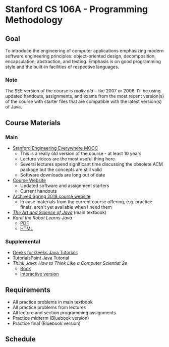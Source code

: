 # Stanford CS 106A - Programming Methodology

## Goal

To introduce the engineering of computer applications emphasizing modern software engineering principles: object-oriented design, decomposition, encapsulation, abstraction, and testing. Emphasis is on good programming style and the built-in facilities of respective languages.

### Note

The SEE version of the course is _really old_&mdash;like 2007 or 2008. I'll be using updated handouts, assignments, and exams from the most recent version(s) of the course with starter files that are compatible with the latest version(s) of Java.

## Course Materials

### Main

- [Stanford Engineering Everywhere MOOC](<https://see.stanford.edu/course/cs106a>)
  - This is a really old version of the course - at least 10 years
  - Lecture videos are the most useful thing here
  - Several lectures spend significant time discussing the obsolete ACM package but the concepts are still valid
  - Software downloads are long out of date
- [Course Website](<http://web.stanford.edu/class/cs106a/>)
  - Updated software and assignment starters
  - Current handouts
- [Archived Spring 2018 course website](<http://stanford.edu/class/archive/cs/cs106a/cs106a.1186/>)
  - In case materials from the current course offering, e.g. practice finals, aren't yet available when I need them
- [_The Art and Science of Java_](<https://www.amazon.com/Art-Science-Java-Eric-Roberts/dp/0321486129>) (main textbook)
- _Karel the Robot Learns Java_
  - [PDF](http://stanford.edu/~stepp/karel/karel-the-robot-learns-java.pdf)
  - [HTML](<https://web.stanford.edu/class/cs106a/karelReader/en/intro.html>)

### Supplemental

- [Geeks for Geeks Java Tutorials](<https://www.geeksforgeeks.org/java/>)
- [TutorialsPoint Java Tutorial](<https://www.tutorialspoint.com/java/>)
- _Think Java: How to Think Like a Computer Scientist 2e_
  - [Book](<http://greenteapress.com/wp/think-java-2e/>)
  - [Interactive version](<https://books.trinket.io/thinkjava2/>)

## Requirements

- All practice problems in main textbook
- All practice problems from lectures
- All lecture and section programming assignments
- Practice midterm (Bluebook version)
- Practice final (Bluebook version)

## Schedule

